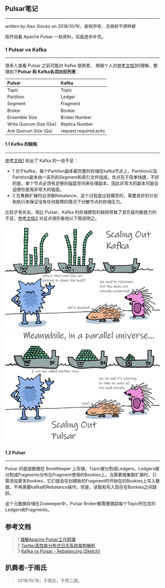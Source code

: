 ## Pulsar笔记
---
*written by Alex Stocks on 2018/10/16，版权所有，无授权不得转载*

刚开始看 Apache Pulsar 一些资料，后面逐步补充。

### 1 Pulsar vs Kafka
---

很多人查看 Pulsar 之前可能对 Kafka 很熟悉， 根据个人对[参考文档1](https://mp.weixin.qq.com/s/CIpCLCxqpLoQVUKz6QeDJQ)的理解，整理如下**Pulsar 和 Kafka名词对应列表**：

| Pulsar | Kafka |
| :---- | :--- |
| Topic | Topic |
| Partition | Ledger |
| Segment | Fragment |
| Broker | Bookie |
| Ensemble Size | Broker Number |
| Write Quorum Size (Qw) | Replica Number |
| Ack Quorum Size (Qa) | request.required.acks |

#### 1.1 Kafka 的缺陷
---

[参考文档1](https://mp.weixin.qq.com/s/CIpCLCxqpLoQVUKz6QeDJQ) 给出了 Kafka 的一些不足：

- 1 对于kafka，每个Partition副本都完整的存储在kafka节点上，Partition以及Partition副本由一系列的Segment和索引文件组成，优点在于简单快捷，不好的是，单个节点必须有足够的磁盘空间来处理副本，因此非常大的副本可能会迫使你是用非常大的磁盘。
- 2 在集群扩展时必须做Rebalance，这个过程是比较痛苦的，需要良好的计划和执行来保证没有任何故障的情况下分散节点的存储压力。

比较才有优劣。相比 Pulsar，Kafka 的存储模型的缺陷导致了其负载均衡能力的不足，[参考文档3](https://jack-vanlightly.com/sketches/2018/10/2/kafka-vs-pulsar-rebalancing-sketch) 对这点很形象地以下图说明之。

![](../pic/KafkaPulsarScaling.png) 

#### 1.2 Pulsar
---

Pulsar 的底层数据在 BookKeeper 上存储，Topic被分割成Ledgers，Ledgers被分割成Fragments分布在Fragment使用的Bookies上。当需要做集群扩展时，只需添加更多Bookies，它们就会在创建新的Fragment时开始在的Bookies上写入数据，不再需要kafka的Rebalance操作。但是，读取和写入现在在Bookies之间跳跃。

这个元数据存储在Zookeeper中，Pulsar Broker都需要跟踪每个Topic所包含的Ledgers和Fragments。

## 参考文档

> 1 [理解Apache Pulsar工作原理](https://mp.weixin.qq.com/s/CIpCLCxqpLoQVUKz6QeDJQ)  
> 2 [Twitter高性能分布式日志系统架构解析](https://mp.weixin.qq.com/s/0dkgA8swNPkpcY5H6CU62w)  
> 3 [Kafka vs Pulsar - Rebalancing (Sketch)](https://jack-vanlightly.com/sketches/2018/10/2/kafka-vs-pulsar-rebalancing-sketch)

## 扒粪者-于雨氏 ##

> 2018/10/18，于雨氏，于西二旗。

